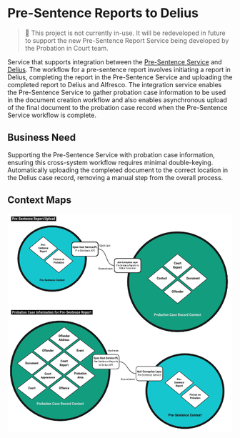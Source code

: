 # Pre-Sentence Reports to Delius

> :memo: This project is not currently in-use. It will be redeveloped in future to support the new Pre-Sentence Report
> Service being developed by the Probation in Court team.

Service that supports integration between the [Pre-Sentence Service](https://github.com/ministryofjustice/pre-sentence-service)
and [Delius](https://github.com/ministryofjustice/delius). The workflow for a
pre-sentence report involves initiating a report in Delius, completing the
report in the Pre-Sentence Service and uploading the completed report to
Delius and Alfresco. The integration service enables the Pre-Sentence Service
to gather probation case information to be used in the document creation
workflow and also enables asynchronous upload of the final document to the
probation case record when the Pre-Sentence Service workflow is complete.

## Business Need

Supporting the Pre-Sentence Service with probation case information, ensuring
this cross-system workflow requires minimal double-keying. Automatically
uploading the completed document to the correct location in the Delius case
record, removing a manual step from the overall process.

## Context Maps

![Context Maps](../../doc/tech-docs/source/images/pre-sentence-reports-to-delius-context-maps.png)

